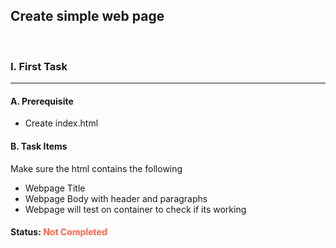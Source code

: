 <h2>Create simple web page</h2>

<span hidden>&#10003;</span>

<br>
<h3>I. First Task</h3>
<hr>
<h4>A. Prerequisite</h4>
<ul>
<li>Create index.html</li>
</ul>
<h4>B. Task Items</h4>
<p>Make sure the html contains the following</p>
<ul>
<li><span style="color: MediumSeaGreen; font-weight: bold" hidden>&#10003;</span> Webpage Title</li>
<li><span style="color: MediumSeaGreen; font-weight: bold" hidden>&#10003;</span> Webpage Body with header and paragraphs </li>
<li><span style="color: MediumSeaGreen; font-weight: bold" hidden>&#10003;</span> Webpage will test on container to check if its working</li>
</ul>

<h4 style="font-weight: bold">Status: <span style="color: tomato; font-weight: bold">Not Completed</span></h4>
